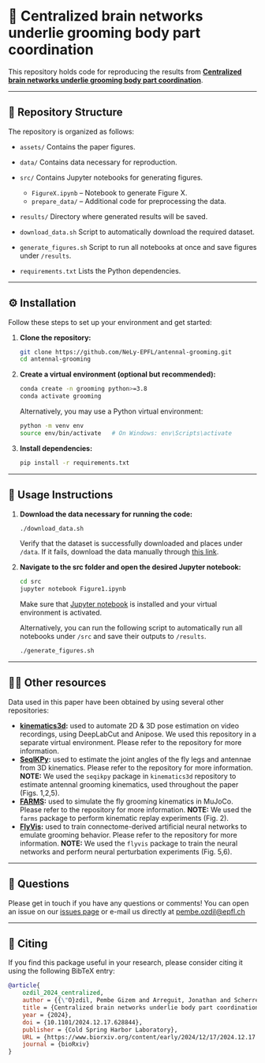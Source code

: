 # 🧠 Centralized brain networks underlie grooming body part coordination

This repository holds code for reproducing the results from
[**Centralized brain networks underlie grooming body part coordination**](https://www.biorxiv.org/content/10.1101/2024.12.17.628844v1).

---

## 📂 Repository Structure

The repository is organized as follows:

- `assets/`
  Contains the paper figures.

- `data/`
  Contains data necessary for reproduction.

- `src/`
  Contains Jupyter notebooks for generating figures.
  - `FigureX.ipynb` – Notebook to generate Figure X.
  - `prepare_data/` – Additional code for preprocessing the data.

- `results/`
  Directory where generated results will be saved.

- `download_data.sh`
  Script to automatically download the required dataset.

- `generate_figures.sh`
  Script to run all notebooks at once and save figures under `/results`.

- `requirements.txt`
  Lists the Python dependencies.

---

## ⚙️ Installation

Follow these steps to set up your environment and get started:

1. **Clone the repository:**
   ```bash
   git clone https://github.com/NeLy-EPFL/antennal-grooming.git
   cd antennal-grooming
   ```
2. **Create a virtual environment (optional but recommended):**
   ```bash
   conda create -n grooming python>=3.8
   conda activate grooming
   ```
    Alternatively, you may use a Python virtual environment:
   ```bash
   python -m venv env
   source env/bin/activate   # On Windows: env\Scripts\activate
   ```

2. **Install dependencies:**
   ```bash
   pip install -r requirements.txt
   ```

---
## 🚀 Usage Instructions

1. **Download the data necessary for running the code:**
   ```bash
   ./download_data.sh
   ```
    Verify that the dataset is successfully downloaded and places under `/data`. If it fails, download the data manually through [this link](https://dataverse.harvard.edu/dataverse/ozdil_2024_antennal_grooming).

2. **Navigate to the src folder and open the desired Jupyter notebook:**
   ```bash
   cd src
   jupyter notebook Figure1.ipynb
   ```
   Make sure that [Jupyter notebook](https://jupyter.org/install) is installed and your virtual environment is activated.

   Alternatively, you can run the following script to automatically run all notebooks under `/src` and save their outputs to `/results`.
   ```bash
   ./generate_figures.sh
   ```
---
## 👩‍💻 Other resources

Data used in this paper have been obtained by using several other repositories:

* **[kinematics3d](https://github.com/NeLy-EPFL/kinematics3d):** used to automate 2D & 3D pose estimation on video recordings, using DeepLabCut and Anipose. We used this repository in a separate virtual environment. Please refer to the repository for more information.
* **[SeqIKPy](https://github.com/NeLy-EPFL/sequential-inverse-kinematics):** used to estimate the joint angles of the fly legs and antennae from 3D kinematics. Please refer to the repository for more information.
**NOTE:** We used the `seqikpy` package in `kinematics3d` repository to estimate antennal grooming kinematics, used throughout the paper (Figs. 1,2,5).
* **[FARMS](https://github.com/farmsim):** used to simulate the fly grooming kinematics in MuJoCo. Please refer to the repository for more information.
**NOTE:** We used the `farms` package to perform kinematic replay experiments (Fig. 2).
* **[FlyVis](https://github.com/gizemozd/flyvis):** used to train connectome-derived artificial neural networks to emulate grooming behavior. Please refer to the repository for more information.
**NOTE:** We used the `flyvis` package to train the neural networks and perform neural perturbation experiments (Fig. 5,6).


---
## 🐞 Questions
Please get in touch if you have any questions or comments!
You can open an issue on our [issues page](https://github.com/NeLy-EPFL/antennal-grooming/issues) or e-mail us directly at pembe.ozdil@epfl.ch

---
## 💬 Citing
If you find this package useful in your research, please consider citing it using the following BibTeX entry:
```bibtex
@article{
    ozdil_2024_centralized,
    author = {{\"O}zdil, Pembe Gizem and Arreguit, Jonathan and Scherrer, Clara and Ijspeert, Auke and Ramdya, Pavan},
    title = {Centralized brain networks underlie body part coordination during grooming},
    year = {2024},
    doi = {10.1101/2024.12.17.628844},
    publisher = {Cold Spring Harbor Laboratory},
    URL = {https://www.biorxiv.org/content/early/2024/12/17/2024.12.17.628844},
    journal = {bioRxiv}
}
```
